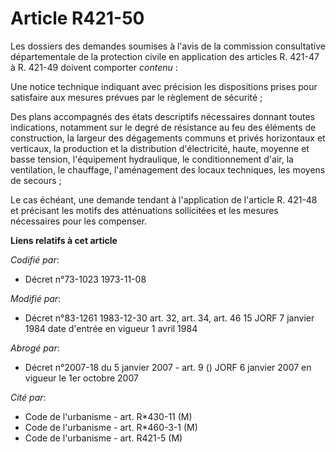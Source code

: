 # Article R421-50

Les dossiers des demandes soumises à l'avis de la commission consultative départementale de la protection civile en
application des articles R. 421-47 à R. 421-49  doivent comporter *contenu* :

Une notice technique indiquant avec précision les dispositions prises pour satisfaire aux mesures prévues par le règlement de
sécurité ;

Des plans accompagnés des états descriptifs nécessaires donnant toutes indications, notamment sur le degré de résistance au
feu des éléments de construction, la largeur des dégagements communs et privés horizontaux et verticaux, la production et la
distribution d'électricité, haute, moyenne et basse tension, l'équipement hydraulique, le conditionnement d'air, la
ventilation, le chauffage, l'aménagement des locaux techniques, les moyens de secours ;

Le cas échéant, une demande tendant à l'application de l'article R. 421-48 et précisant les motifs des atténuations
sollicitées et les mesures nécessaires pour les compenser.

**Liens relatifs à cet article**

_Codifié par_:

  - Décret n°73-1023 1973-11-08

_Modifié par_:

  - Décret n°83-1261 1983-12-30 art. 32, art. 34, art. 46 15 JORF 7 janvier 1984 date d'entrée en vigueur 1 avril 1984

_Abrogé par_:

  - Décret n°2007-18 du 5 janvier 2007 - art. 9 () JORF 6 janvier 2007 en vigueur le 1er octobre 2007

_Cité par_:

  - Code de l'urbanisme - art. R*430-11 (M)
  - Code de l'urbanisme - art. R*460-3-1 (M)
  - Code de l'urbanisme - art. R421-5 (M)
